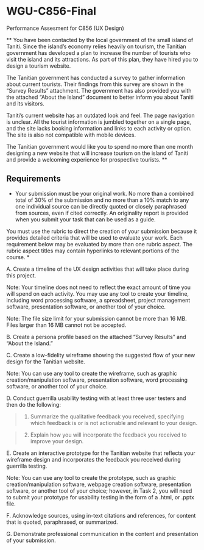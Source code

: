 # WGU-C856-Final
Performance Assesment for C856 (UX Design)


** You have been contacted by the local government of the small island of Taniti. Since the island’s economy relies heavily on tourism, the Tanitian government has developed a plan to increase the number of tourists who visit the island and its attractions. As part of this plan, they have hired you to design a tourism website.

The Tanitian government has conducted a survey to gather information about current tourists. Their findings from this survey are shown in the “Survey Results” attachment. The government has also provided you with the attached “About the Island” document to better inform you about Taniti and its visitors.

Taniti’s current website has an outdated look and feel. The page navigation is unclear. All the tourist information is jumbled together on a single page, and the site lacks booking information and links to each activity or option. The site is also not compatible with mobile devices.

The Tanitian government would like you to spend no more than one month designing a new website that will increase tourism on the island of Taniti and provide a welcoming experience for prospective tourists. **


## Requirements

* Your submission must be your original work. No more than a combined total of 30% of the submission and no more than a 10% match to any one individual source can be directly quoted or closely paraphrased from sources, even if cited correctly. An originality report is provided when you submit your task that can be used as a guide.

You must use the rubric to direct the creation of your submission because it provides detailed criteria that will be used to evaluate your work. Each requirement below may be evaluated by more than one rubric aspect. The rubric aspect titles may contain hyperlinks to relevant portions of the course. *


A.  Create a timeline of the UX design activities that will take place during this project. 

Note: Your timeline does not need to reflect the exact amount of time you will spend on each activity. You may use any tool to create your timeline, including word processing software, a spreadsheet, project management software, presentation software, or another tool of your choice.

Note:  The file size limit for your submission cannot be more than 16 MB.  Files larger than 16 MB cannot not be accepted.


B.  Create a persona profile based on the attached “Survey Results” and “About the Island.” 


C.  Create a low-fidelity wireframe showing the suggested flow of your new design for the Tanitian website. 

Note: You can use any tool to create the wireframe, such as graphic creation/manipulation software, presentation software, word processing software, or another tool of your choice.


D.  Conduct guerrilla usability testing with at least three user testers and then do the following:

>1.  Summarize the qualitative feedback you received, specifying which feedback is or is not actionable and relevant to your design.

>2.  Explain how you will incorporate the feedback you received to improve your design.


E.  Create an interactive prototype for the Tanitian website that reflects your wireframe design and incorporates the feedback you received during guerrilla testing. 

Note: You can use any tool to create the prototype, such as graphic creation/manipulation software, webpage creation software, presentation software, or another tool of your choice; however, in Task 2, you will need to submit your prototype for usability testing in the form of a .html, or .pptx file.  


F.  Acknowledge sources, using in-text citations and references, for content that is quoted, paraphrased, or summarized. 


G.  Demonstrate professional communication in the content and presentation of your submission.
